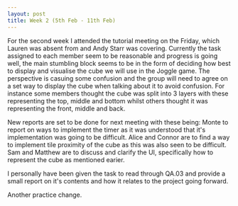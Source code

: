 ```yaml
---
layout: post
title: Week 2 (5th Feb - 11th Feb)  
---
```


For the second week I attended the tutorial meeting on the Friday, which Lauren was absent from and Andy Starr was covering. Currently the task assigned to each member seem to be reasonable and progress is going well, the main stumbling block seems to be in the form of deciding how best to display and visualise the cube we will use in the Joggle game. The perspective is casuing some confusion and the group will need to agree on a set way to display the cube when talking about it to avoid confusion. For instance some members thought the cube was split into 3 layers with these representing the top, middle and bottom whilst others thought it was representing the front, middle and back.

New reports are set to be done for next meeting with these being:
Monte to report on ways to implement the timer as it was understood that it's implementation was going to be difficult.
Alice and Connor are to find a way to implement tile proximity of the cube as this was also seen to be difficult.
Sam and Matthew are to discuss and clarify the UI, specifically how to represent the cube as mentioned earier.

I personally have been given the task to read through QA.03 and provide a small report on it's contents and how it relates to the project going forward.

Another practice change.
